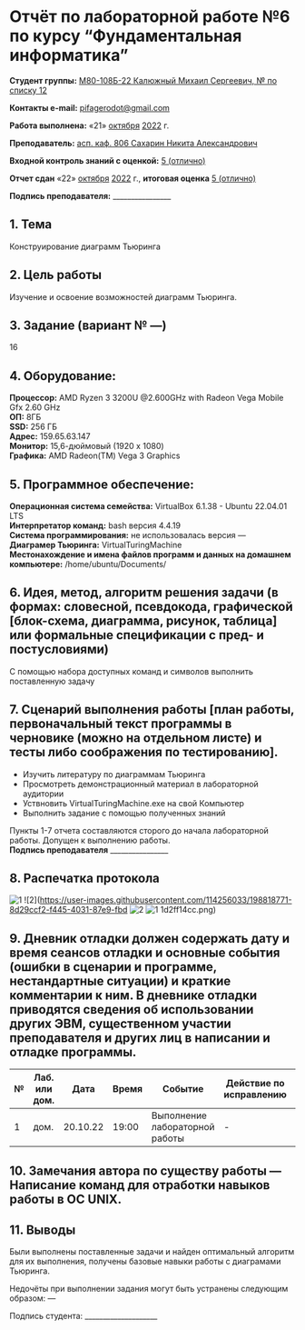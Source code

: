 # Отчёт по лабораторной работе №6 по курсу “Фундаментальная информатика”

<b>Студент группы:</b> <ins>М80-108Б-22 Калюжный Михаил Сергеевич, № по списку 12</ins> 

<b>Контакты e-mail:</b> <ins>pifagerodot@gmail.com</ins>

<b>Работа выполнена:</b> «21» <ins>октября</ins> <ins>2022</ins> г.

<b>Преподаватель:</b> <ins>асп. каф. 806 Сахарин Никита Александрович</ins>

<b>Входной контроль знаний с оценкой:</b> <ins>5 (отлично)</ins>

<b>Отчет сдан</b> «22» <ins>октября</ins> <ins>2022</ins> г., <b>итоговая оценка</b> <ins>5 (отлично)</ins>

<b>Подпись преподавателя:</b> ________________

## 1. Тема
Конструирование диаграмм Тьюринга
## 2. Цель работы
Изучение и освоение возможностей диаграмм Тьюринга.
## 3. Задание (вариант № —)
16
## 4. Оборудование:
<b>Процессор:</b>  AMD Ryzen 3 3200U @2.600GHz with Radeon Vega Mobile Gfx 2.60 GHz<br/>
<b>ОП:</b> 8ГБ<br/>
<b>SSD:</b> 256 ГБ<br/>
<b>Адрес:</b> 159.65.63.147<br/>
<b>Монитор:</b> 15,6-дюймовый (1920 x 1080)<br/>
<b>Графика:</b> AMD Radeon(TM) Vega 3 Graphics<br/>
## 5. Программное обеспечение:
<b>Операционная система семейства:</b> VirtualBox 6.1.38 - Ubuntu 22.04.01 LTS<br/>
<b>Интерпретатор команд:</b> bash версия 4.4.19<br/>
<b>Система программирования:</b> не использовалась версия —<br/>
<b>Диаграмер Тьюринга:</b> VirtualTuringMachine<br/>
<b>Местонахождение и имена файлов программ и данных на домашнем компьютере:</b> /home/ubuntu/Documents/<br/>

## 6. Идея, метод, алгоритм решения задачи (в формах: словесной, псевдокода, графической [блок-схема, диаграмма, рисунок, таблица] или формальные спецификации с пред- и постусловиями)
С помощью набора доступных команд и символов выполнить поставленную задачу 

## 7. Сценарий выполнения работы [план работы, первоначальный текст программы в черновике (можно на отдельном листе) и тесты либо соображения по тестированию]. 
- Изучить литературу по диаграммам Тьюринга
- Просмотреть демонстрационный материал в лабораторной аудитории
- Уствновить VirtualTuringMachine.exe на свой Компьютер
- Выполнить задание с помощью полученных знаний 

Пункты 1-7 отчета составляются сторого до начала лабораторной работы.
Допущен к выполнению работы.  
<b>Подпись преподавателя</b> ________________
## 8. Распечатка протокола 
![1](https://user-images.githubusercontent.com/114256033/198818770-d9db06d3-d94f-4ecf-96d2-4a23cb8116e8.png)
![2](https://user-images.githubusercontent.com/114256033/198818771-8d29ccf2-f445-4031-87e9-fbd
![2](https://user-images.githubusercontent.com/114256033/198818778-545d42e6-a676-41a7-874e-928e78446cb0.png)
![1](https://user-images.githubusercontent.com/114256033/198818780-16152028-817a-4e1c-ba36-18757dcdb2a6.png)
1d2ff14cc.png)

## 9. Дневник отладки должен содержать дату и время сеансов отладки и основные события (ошибки в сценарии и программе, нестандартные ситуации) и краткие комментарии к ним. В дневнике отладки приводятся сведения об использовании других ЭВМ, существенном участии преподавателя и других лиц в написании и отладке программы.

| № |  Лаб. или дом. | Дата | Время | Событие | Действие по исправлению | Примечание |
| ------ | ------ | ------ | ------ | ------ | ------ | ------ |
| 1 | дом. | 20.10.22 | 19:00 | Выполнение лабораторной работы | - | - |
## 10. Замечания автора по существу работы — Написание команд для отработки навыков работы в ОС UNIX.

## 11. Выводы
Были выполнены поставленные задачи и найден оптимальный алгоритм для их выполнения, получены базовые навыки работы с диаграмами Тьюринга.

Недочёты при выполнении задания могут быть устранены следующим образом: —

Подпись студента: ____________________
